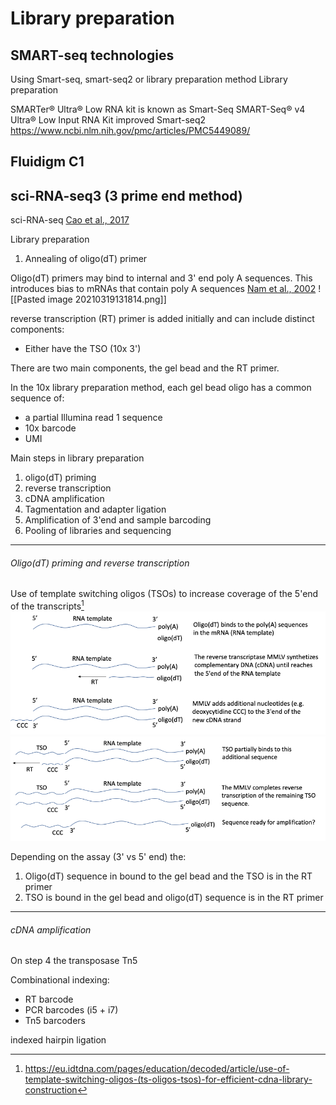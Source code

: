 # Library preparation


## SMART-seq technologies

Using Smart-seq, smart-seq2 or library preparation method Library preparation 


SMARTer® Ultra® Low RNA kit is known as Smart-Seq
SMART-Seq® v4 Ultra® Low Input RNA Kit improved Smart-seq2
https://www.ncbi.nlm.nih.gov/pmc/articles/PMC5449089/


## Fluidigm C1

## sci-RNA-seq3 (3 prime end method)
sci-RNA-seq [Cao et al., 2017](https://doi.org/10.1126/science.aam8940)


Library preparation

1) Annealing of oligo(dT) primer

Oligo(dT) primers may bind to internal and 3' end poly A sequences. This introduces bias to mRNAs that contain poly A sequences [Nam et al., 2002](https://doi.org/10.1073/pnas.092140899)
![[Pasted image 20210319131814.png]]

reverse transcription (RT) primer is added initially and can include distinct components:
- Either have the TSO (10x 3')

There are two main components, the gel bead and the RT primer.

In the 10x library preparation method, each gel bead oligo has a common sequence of:
- a partial Illumina read 1 sequence
- 10x barcode
- UMI


Main steps in library preparation
1) oligo(dT) priming
2) reverse transcription
3) cDNA amplification
4) Tagmentation and adapter ligation
5) Amplification of 3'end and sample barcoding
6) Pooling of libraries and sequencing



--- 
###### Oligo(dT) priming and reverse transcription
Use of template switching oligos (TSOs) to increase coverage of the 5'end of the transcripts[^1]
![](../TSO_1.png)
![](../TSO_2.png)


Depending on the assay (3' vs 5' end) the:
1) Oligo(dT) sequence in bound to the gel bead and the TSO is in the RT primer
2) TSO is bound in the gel bead and oligo(dT) sequence is in the RT primer


---
###### cDNA amplification



On step 4
the transposase Tn5 

Combinational indexing:
- RT barcode
- PCR barcodes (i5 + i7)
- Tn5 barcoders

indexed hairpin ligation

[^1]: https://eu.idtdna.com/pages/education/decoded/article/use-of-template-switching-oligos-(ts-oligos-tsos)-for-efficient-cdna-library-construction